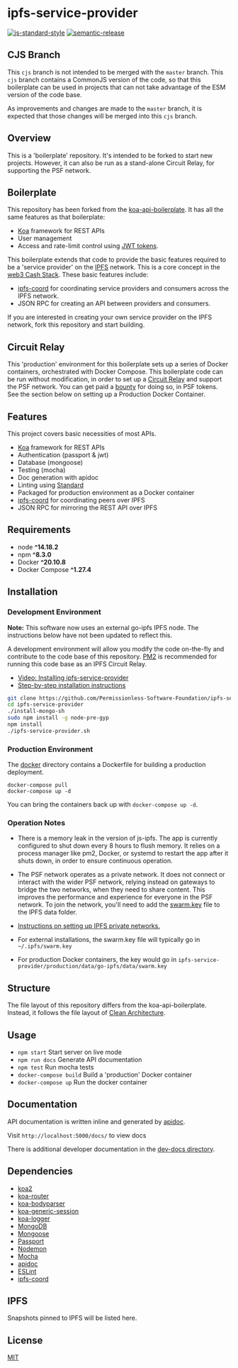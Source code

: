# ipfs-service-provider

[![js-standard-style](https://img.shields.io/badge/code%20style-standard-brightgreen.svg)](http://standardjs.com) [![semantic-release](https://img.shields.io/badge/%20%20%F0%9F%93%A6%F0%9F%9A%80-semantic--release-e10079.svg)](https://github.com/semantic-release/semantic-release)

## CJS Branch
This `cjs` branch is not intended to be merged with the `master` branch. This `cjs` branch contains a CommonJS version of the code, so that this boilerplate can be used in projects that can not take advantage of the ESM version of the code base.

As improvements and changes are made to the `master` branch, it is expected that those changes will be merged into this `cjs` branch.

## Overview

This is a 'boilerplate' repository. It's intended to be forked to start new projects. However, it can also be run as a stand-alone Circuit Relay, for supporting the PSF network.

## Boilerplate

This repository has been forked from the [koa-api-boilerplate](https://github.com/christroutner/koa-api-boilerplate). It has all the same features as that boilerplate:

- [Koa](https://koajs.com/) framework for REST APIs
- User management
- Access and rate-limit control using [JWT tokens](https://jwt.io/).

This boilerplate extends that code to provide the basic features required to be a 'service provider' on the [IPFS](https://ipfs.io) network. This is a core concept in the [web3 Cash Stack](https://cashstack.info). These basic features include:

- [ipfs-coord](https://www.npmjs.com/package/ipfs-coord) for coordinating service providers and consumers across the IPFS network.
- JSON RPC for creating an API between providers and consumers.

If you are interested in creating your own service provider on the IPFS network, fork this repository and start building.

## Circuit Relay

This 'production' environment for this boilerplate sets up a series of Docker containers, orchestrated with Docker Compose. This boilerplate code can be run without modification, in order to set up a [Circuit Relay](https://docs.libp2p.io/concepts/circuit-relay/) and support the PSF network. You can get paid a [bounty](https://github.com/Permissionless-Software-Foundation/bounties) for doing so, in PSF tokens. See the section below on setting up a Production Docker Container.

## Features

This project covers basic necessities of most APIs.

- [Koa](https://koajs.com/) framework for REST APIs
- Authentication (passport & jwt)
- Database (mongoose)
- Testing (mocha)
- Doc generation with apidoc
- Linting using [Standard](https://github.com/standard/standard)
- Packaged for production environment as a Docker container
- [ipfs-coord](https://www.npmjs.com/package/ipfs-coord) for coordinating peers over IPFS
- JSON RPC for mirroring the REST API over IPFS

## Requirements

- node **^14.18.2**
- npm **^8.3.0**
- Docker **^20.10.8**
- Docker Compose **^1.27.4**

## Installation

### Development Environment

**Note:** This software now uses an external go-ipfs IPFS node. The instructions below have not been updated to reflect this.

A development environment will allow you modify the code on-the-fly and contribute to the code base of this repository. [PM2](https://www.npmjs.com/package/pm2) is recommended for running this code base as an IPFS Circuit Relay.

- [Video: Installing ipfs-service-provider](https://youtu.be/Z0NsboIVN44)
- [Step-by-step installation instructions](https://gist.github.com/christroutner/3304a71d4c12a3a3e1664a438f64d9d0)

```bash
git clone https://github.com/Permissionless-Software-Foundation/ipfs-service-provider
cd ipfs-service-provider
./install-mongo-sh
sudo npm install -g node-pre-gyp
npm install
./ipfs-service-provider.sh
```

### Production Environment

The [docker](./production/docker) directory contains a Dockerfile for building a production deployment.

```
docker-compose pull
docker-compose up -d
```

You can bring the containers back up with `docker-compose up -d`.

### Operation Notes

- There is a memory leak in the version of js-ipfs. The app is currently configured to shut down every 8 hours to flush memory. It relies on a process manager like pm2, Docker, or systemd to restart the app after it shuts down, in order to ensure continuous operation.

- The PSF network operates as a private network. It does not connect or interact with the wider PSF network, relying instead on gateways to bridge the two networks, when they need to share content. This improves the performance and experience for everyone in the PSF network. To join the network, you'll need to add the [swarm.key](./swarm.key) file to the IPFS data folder.

- [Instructions on setting up IPFS private networks.](https://github.com/ipfs/go-ipfs/blob/master/docs/experimental-features.md#private-networks)
- For external installations, the swarm.key file will typically go in `~/.ipfs/swarm.key`
- For production Docker containers, the key would go in `ipfs-service-provider/production/data/go-ipfs/data/swarm.key`

## Structure

The file layout of this repository differs from the koa-api-boilerplate. Instead, it follows the file layout of [Clean Architecture](troutsblog.com/blog/clean-architecture).

## Usage

- `npm start` Start server on live mode
- `npm run docs` Generate API documentation
- `npm test` Run mocha tests
- `docker-compose build` Build a 'production' Docker container
- `docker-compose up` Run the docker container

## Documentation

API documentation is written inline and generated by [apidoc](http://apidocjs.com/).

Visit `http://localhost:5000/docs/` to view docs

There is additional developer documentation in the [dev-docs directory](./dev-docs).

## Dependencies

- [koa2](https://github.com/koajs/koa/tree/v2.x)
- [koa-router](https://github.com/alexmingoia/koa-router)
- [koa-bodyparser](https://github.com/koajs/bodyparser)
- [koa-generic-session](https://github.com/koajs/generic-session)
- [koa-logger](https://github.com/koajs/logger)
- [MongoDB](http://mongodb.org/)
- [Mongoose](http://mongoosejs.com/)
- [Passport](http://passportjs.org/)
- [Nodemon](http://nodemon.io/)
- [Mocha](https://mochajs.org/)
- [apidoc](http://apidocjs.com/)
- [ESLint](http://eslint.org/)
- [ipfs-coord](https://www.npmjs.com/package/ipfs-coord)

## IPFS

Snapshots pinned to IPFS will be listed here.

## License

[MIT](./LICENSE.md)
